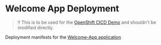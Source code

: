 # Welcome App Deployment

> :bangbang: This is to be used for the [OpenShift CICD Demo](https://github.com/RedHatWorkshops/openshift-cicd-demo) and shouldn't be modified directly.

Deployment manifests for the [Welcome-App application](https://github.com/RedHatWorkshops/welcome-app)


